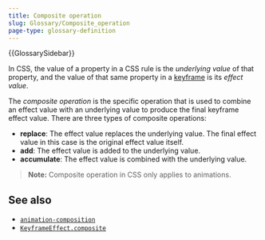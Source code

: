 ```yaml
---
title: Composite operation
slug: Glossary/Composite_operation
page-type: glossary-definition
---
```


{{GlossarySidebar}}

In CSS, the value of a property in a CSS rule is the _underlying value_ of that property, and the value of that same property in a [keyframe](/en-US/docs/Web/CSS/@keyframes) is its _effect value_.

The _composite operation_ is the specific operation that is used to combine an effect value with an underlying value to produce the final keyframe effect value. There are three types of composite operations:

- **replace**: The effect value replaces the underlying value. The final effect value in this case is the original effect value itself.
- **add**: The effect value is added to the underlying value.
- **accumulate**: The effect value is combined with the underlying value.

> **Note:** Composite operation in CSS only applies to animations.

## See also

- [`animation-composition`](/en-US/docs/Web/CSS/animation-composition)
- [`KeyframeEffect.composite`](/en-US/docs/Web/API/KeyframeEffect/composite)
